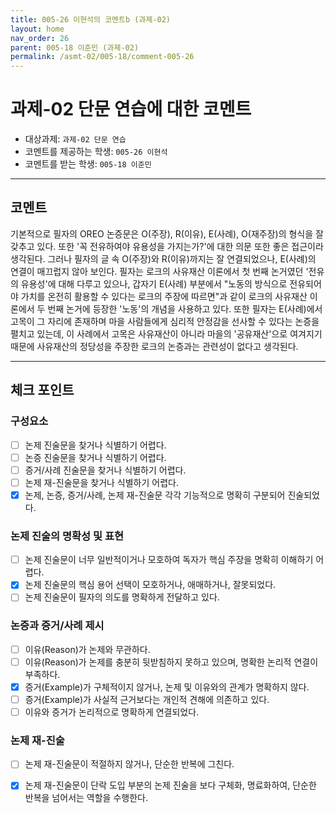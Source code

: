 ```yaml
---
title: 005-26 이현석의 코멘트b (과제-02) 
layout: home
nav_order: 26
parent: 005-18 이준민 (과제-02)
permalink: /asmt-02/005-18/comment-005-26
---
```


# 과제-02 단문 연습에 대한 코멘트

- 대상과제: `과제-02 단문 연습`
- 코멘트를 제공하는 학생: `005-26 이현석` 
- 코멘트를 받는 학생: `005-18 이준민` 

---

## 코멘트

기본적으로 필자의 OREO 논증문은 O(주장), R(이유), E(사례), O(재주장)의 형식을 잘 갖추고 있다. 또한 '꼭 전유하여야 유용성을 가지는가?'에 대한 의문 또한 좋은 접근이라 생각된다. 그러나 필자의 글 속 O(주장)와 R(이유)까지는 잘 연결되었으나, E(사례)의 연결이 매끄럽지 않아 보인다. 필자는 로크의 사유재산 이론에서 첫 번째 논거였던 '전유의 유용성'에 대해 다루고 있으나, 갑자기 E(사례) 부분에서 "노동의 방식으로 전유되어야 가치를 온전히 활용할 수 있다는 로크의 주장에 따르면"과 같이 로크의 사유재산 이론에서 두 번째 논거에 등장한 '노동'의 개념을 사용하고 있다. 또한 필자는 E(사례)에서 고목이 그 자리에 존재하며 마을 사람들에게 심리적 안정감을 선사할 수 있다는 논증을 펼치고 있는데, 이 사례에서 고목은 사유재산이 아니라 마을의 '공유재산'으로 여겨지기 때문에 사유재산의 정당성을 주장한 로크의 논증과는 관련성이 없다고 생각된다.

---

## 체크 포인트

### **구성요소**
- [ ] 논제 진술문을 찾거나 식별하기 어렵다.
- [ ] 논증 진술문을 찾거나 식별하기 어렵다.
- [ ] 증거/사례 진술문을 찾거나 식별하기 어렵다.
- [ ] 논제 재-진술문을 찾거나 식별하기 어렵다.
- [x] 논제, 논증, 증거/사례, 논제 재-진술문 각각 기능적으로 명확히 구분되어 진술되었다.

### **논제 진술의 명확성 및 표현**  
- [ ] 논제 진술문이 너무 일반적이거나 모호하여 독자가 핵심 주장을 명확히 이해하기 어렵다.  
- [x] 논제 진술문의 핵심 용어 선택이 모호하거나, 애매하거나, 잘못되었다.  
- [ ] 논제 진술문이 필자의 의도를 명확하게 전달하고 있다.  

### **논증과 증거/사례 제시**  
- [ ] 이유(Reason)가 논제와 무관하다.
- [ ] 이유(Reason)가 논제를 충분히 뒷받침하지 못하고 있으며, 명확한 논리적 연결이 부족하다.  
- [x] 증거(Example)가 구체적이지 않거나, 논제 및 이유와의 관계가 명확하지 않다. 
- [ ] 증거(Example)가 사실적 근거보다는 개인적 견해에 의존하고 있다.  
- [ ] 이유와 증거가 논리적으로 명확하게 연결되었다.  

### **논제 재-진술**  
- [ ] 논제 재-진술문이 적절하지 않거나, 단순한 반복에 그친다.   
- [x] 논제 재-진술문이 단락 도입 부분의 논제 진술을 보다 구체화, 명료화하여, 단순한 반복을 넘어서는 역할을 수행한다.  

